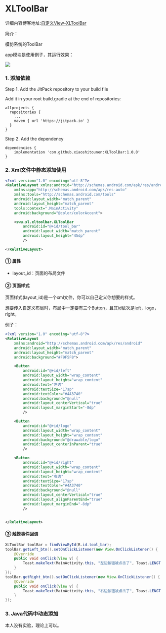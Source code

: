 # XLToolBar

详细内容博客地址:[自定义View-XLToolBar](https://fanandjiu.com/%E8%87%AA%E5%AE%9A%E4%B9%89View-XLToolBar/#more)

简介：

模仿系统的ToolBar 

app模块是使用例子，其运行效果：

![](![](https://android-1300729795.cos.ap-chengdu.myqcloud.com/project/Self_View/XLToolBar/XLToolBar.jpg))

### 1. 添加依赖

Step 1. Add the JitPack repository to your build file

Add it in your root build.gradle at the end of repositories:
~~~
allprojects {
  repositories {
    ...
    maven { url 'https://jitpack.io' }
  }
}
~~~

Step 2. Add the dependency
~~~
dependencies {
    implementation 'com.github.xiaoshitounen:XLToolBar:1.0.0'
}
~~~

### 2. Xml文件中静态添加使用

~~~xml
<?xml version="1.0" encoding="utf-8"?>
<RelativeLayout xmlns:android="http://schemas.android.com/apk/res/android"
    xmlns:app="http://schemas.android.com/apk/res-auto"
    xmlns:tools="http://schemas.android.com/tools"
    android:layout_width="match_parent"
    android:layout_height="match_parent"
    tools:context=".MainActivity"
    android:background="@color/colorAccent">

    <swu.xl.xltoolbar.XLToolBar
        android:id="@+id/tool_bar"
        android:layout_width="match_parent"
        android:layout_height="45dp"
        />

</RelativeLayout>
~~~

#### ① 属性

- layout_id：页面的布局文件

#### ② 页面样式

页面样式(layout_id)是一个xml文件，你可以自己定义你想要的样式。

想要传入自定义布局时，布局中一定要有三个Button，且其id依次是left，logo，right。

例子：
~~~xml
<?xml version="1.0" encoding="utf-8"?>
<RelativeLayout
    xmlns:android="http://schemas.android.com/apk/res/android"
    android:layout_width="match_parent"
    android:layout_height="match_parent"
    android:background="#F9F5F8">

    <Button
        android:id="@+id/left"
        android:layout_width="wrap_content"
        android:layout_height="wrap_content"
        android:text="左边"
        android:textSize="17sp"
        android:textColor="#4A3740"
        android:background="@null"
        android:layout_centerVertical="true"
        android:layout_marginStart="-8dp"
        />

    <Button
        android:id="@+id/logo"
        android:layout_width="wrap_content"
        android:layout_height="wrap_content"
        android:background="@drawable/logo"
        android:layout_centerInParent="true"
        />

    <Button
        android:id="@+id/right"
        android:layout_width="wrap_content"
        android:layout_height="wrap_content"
        android:text="右边"
        android:textSize="17sp"
        android:textColor="#4A3740"
        android:background="@null"
        android:layout_centerVertical="true"
        android:layout_alignParentEnd="true"
        android:layout_marginEnd="-8dp"
        />


</RelativeLayout>
~~~

#### ③ 触摸事件回调

~~~java
XLToolBar toolBar = findViewById(R.id.tool_bar);
toolBar.getLeft_btn().setOnClickListener(new View.OnClickListener() {
    @Override
    public void onClick(View v) {
        Toast.makeText(MainActivity.this, "左边按钮被点击了", Toast.LENGTH_SHORT).show();
    }
});
toolBar.getRight_btn().setOnClickListener(new View.OnClickListener() {
    @Override
    public void onClick(View v) {
        Toast.makeText(MainActivity.this, "右边按钮被点击了", Toast.LENGTH_SHORT).show();
    }
});
~~~

### 3. Java代码中动态添加

本人没有实验，理论上可以。
